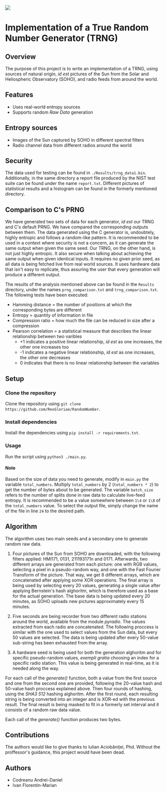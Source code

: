 <img src = "https://img.shields.io/badge/Python-FFD43B?style=for-the-badge&logo=python&logoColor=blu" />

# Implementation of a True Random Number Generator (TRNG)
## Overview
The purpose of this project is to write an implementation of a TRNG, using sources of natural origin, _id est_ pictures of the Sun from the Solar and Heliospheric Observatory (SOHO), and radio feeds from around the world.
## Features
- Uses real-world entropy sources
- Supports random *Raw Data* generation
## Entropy sources
- Images of the Sun captured by SOHO in different spectral filters
- Radio channel data from different radios around the world
## Security
The data used for testing can be found in `./Results/trng_data1.bin`. Additionally, in the same directory a report file produced by the NIST test suite can be found under the name `report.txt`.
Different pictures of statistical results and a histogram can be found in the formerly mentioned directory.
## Comparison to C's PRNG
We have generated two sets of data for each generator, _id est_ our TRNG and C's default PRNG. We have compared the corresponding outputs between them. The data generated using the C generator is, undoubtely, highly entropic and follows a random-like pattern. It is recommended to be used in a context where security is not a concern, as it can generate the same output when given the same seed.
Our TRNG, on the other hand, is not just highly entropic. It also secure when talking about achieving the same output when given identical inputs. It requires no given prior seed, as all data is being fetched live from real world sources. It uses hardware data that isn't easy to replicate, thus assuring the user that every generation will produce a different output.

The results of the analysis mentioned above can be found in the `Results` directory, under the names `prng_comparison.txt` and `trng_comparison.txt`. The following tests have been executed:
- Hamming distance = the number of positions at which the corresponding bytes are different
- Entropy = quantity of information in file
- Compression ratio = how much the file can be reduced in size after a compression
- Pearson correlation = a statistical measure that describes the linear relationship between two varibles
    - +1 indicates a positive linear relationship, *id est* as one increases, the other one increases too
    - -1 indicates a negative linear relationship, *id est* as one increases, the other one decreases
    - 0 indicates that there is no linear relationship between the variables
## Setup
### Clone the repository
Clone the repository using `git clone https://github.com/RexGloriae/RandomNumber`.
### Install dependencies
Install the dependencies using `pip install -r requirements.txt`.
### Usage
Run the script using `python3 ./main.py`.
#### Note
Based on the size of data you need to generate, modify in `main.py` the variable `total_numbers`. Multiply `total_numbers` by 2 (`total_numbers * 2`) to get the number of bytes about to be generated. The variable `batch_size` refers to the number of splits done in raw data to calculate live-feed entropy. It is recommended to be a value somewhere between `1\4` or `1\8` of the `total_numbers` value.
To select the output file, simply change the name of the file in line `24` to the desired path.
## Algorithm
The algorithm uses two main seeds and a secondary one to generate random raw data.

1. Four pictures of the Sun from SOHO are downloaded, with the following filters applied: HMI171, 0131, 211193171n and 0171. Afterwards, two different arrays are generated from each picture: one with RGB values, selecting a pixel in a pseudo-random way, and one with the Fast Fourier Transform of the picture. That way, we get 8 different arrays, which are concatenated after applying some XOR operations. The final array is being used by selecting every 20 values, generating a single value after applying Bernstein's hash alghoritm, which is therefore used as a base for the actual generation. The base data is being updated every 20 minutes, as SOHO uploads new pictures approximately every 15 minutes.

2. Five seconds are being recorder from two different radio stations around the world, available from the module *pyradio*. The values extracted from each radio are concatenated. The following proccess is similar with the one used to select values from the Sun data, but every 50 values are selected. The data is being updated after every 50-value sub-string has been exhausted from the array.

3. A hardware seed is being used for both the generation alghoritm and for specific pseudo-random values, *exempli gratia* choosing an index for a specific radio station. This value is being generated in real-time, as it is needed along the way.

For each call of the *generate()* function, both a value from the first source and one from the second one are provided, following the 20-value hash and 50-value hash proccess explained above. Then four rounds of hashing, using the *SHA3 512* hashing alghoritm. After the first round, each resulting string is being converted into an integer and is XOR-ed with the previous result. The final result is being masked to fit in a formerly set interval and it consists of a random raw data value.

Each call of the *generate()* function produces two bytes.

## Contributions
The authors would like to give thanks to Iulian Aciobăniței, Phd. Without the proffessor's guidance, this project would have been dead.

## Authors
- Codreanu Andrei-Daniel
- Ivan Florentin-Marian
